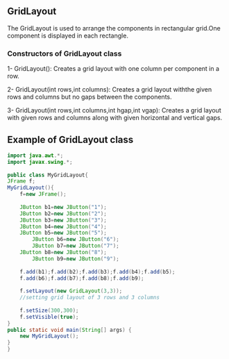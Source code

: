 ## GridLayout

The GridLayout is used to arrange the components in rectangular grid.One component is displayed in each rectangle.

### Constructors of GridLayout class

1- GridLayout(): Creates a grid layout with one column per component in a row.

2- GridLayout(int rows,int columns): Creates a grid layout withthe given rows and columns but no gaps between the components.

3- GridLayout(int rows,int columns,int hgap,int vgap): Creates a grid layout with given rows and columns along with given horizontal and vertical gaps.

## Example of GridLayout class

```java
import java.awt.*;  
import javax.swing.*;  
  
public class MyGridLayout{  
JFrame f;  
MyGridLayout(){  
    f=new JFrame();  
      
    JButton b1=new JButton("1");  
    JButton b2=new JButton("2");  
    JButton b3=new JButton("3");  
    JButton b4=new JButton("4");  
    JButton b5=new JButton("5");  
        JButton b6=new JButton("6");  
        JButton b7=new JButton("7");  
    JButton b8=new JButton("8");  
        JButton b9=new JButton("9");  
          
    f.add(b1);f.add(b2);f.add(b3);f.add(b4);f.add(b5);  
    f.add(b6);f.add(b7);f.add(b8);f.add(b9);  
  
    f.setLayout(new GridLayout(3,3));  
    //setting grid layout of 3 rows and 3 columns  
  
    f.setSize(300,300);  
    f.setVisible(true);  
}  
public static void main(String[] args) {  
    new MyGridLayout();  
}  
}  
```
